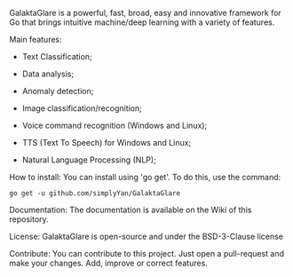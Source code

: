 GalaktaGlare is a powerful, fast, broad, easy and innovative framework for Go that brings intuitive machine/deep learning with a variety of features.

Main features:

- Text Classification;

- Data analysis;

- Anomaly detection;

- Image classification/recognition;

- Voice command recognition (Windows and Linux);

- TTS (Text To Speech) for Windows and Linux;

- Natural Language Processing (NLP);

How to install:
You can install using 'go get'. To do this, use the command:
```
go get -u github.com/simplyYan/GalaktaGlare
```

Documentation:
The documentation is available on the Wiki of this repository.

License:
GalaktaGlare is open-source and under the BSD-3-Clause license

Contribute:
You can contribute to this project. Just open a pull-request and make your changes. Add, improve or correct features.
